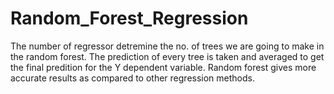 # Random_Forest_Regression
The number of regressor detremine the no. of trees we are going to make in the random forest.
The prediction of every tree is taken and averaged to get the final predition for the Y dependent variable.
Random forest gives more accurate results as compared to other regression methods.
